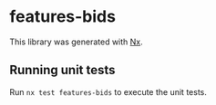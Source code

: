 # features-bids

This library was generated with [Nx](https://nx.dev).

## Running unit tests

Run `nx test features-bids` to execute the unit tests.
